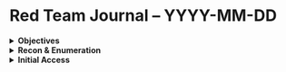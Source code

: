 # Red Team Journal – YYYY-MM-DD

<details>
<summary><strong>Objectives</strong></summary>

- [ ] Define specific lab task or module
- [ ] Identify techniques/tools to practice

</details>

<details>
<summary><strong>Recon & Enumeration</strong></summary>

**Target:**  
**Tools Used:** nmap, rustscan, enum4linux, smbclient, gobuster, etc.  

**Findings:**
- Open ports: 
- OS/Services: 
- Interesting files/directories: 

</details>

<details>
<summary><strong>Initial Access</strong></summary>

**Exploit Used:**  
**Command/POC:**
```bash
# example payload or exploit
<!--stackedit_data:
eyJoaXN0b3J5IjpbMTYzMTgxNzM3OV19
-->